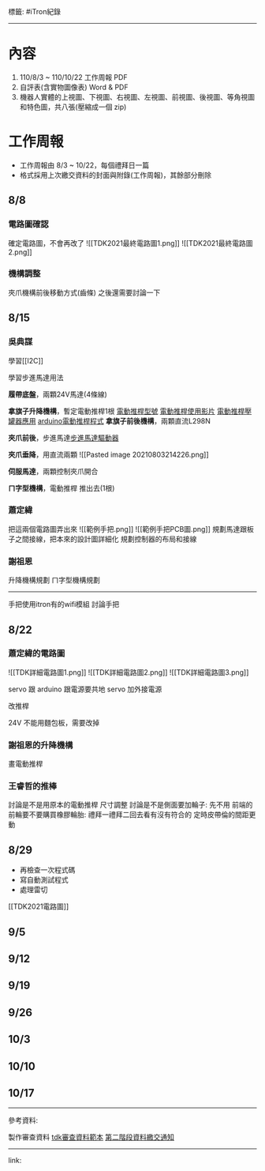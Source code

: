 標籤: #iTron紀錄 

---

# 內容

1. 110/8/3 ~ 110/10/22 工作周報 PDF
2. 自評表(含實物圖像表) Word & PDF
3. 機器人實體的上視圖、下視圖、右視圖、左視圖、前視圖、後視圖、等角視圖和特色圖，共八張(壓縮成一個 zip)

# 工作周報

- 工作周報由 8/3 ~ 10/22，每個禮拜日一篇
- 格式採用上次繳交資料的封面與附錄(工作周報)，其餘部分刪除

## 8/8

### 電路圖確認

確定電路圖，不會再改了
![[TDK2021最終電路圖1.png]]
![[TDK2021最終電路圖2.png]]

### 機構調整

夾爪機構前後移動方式(齒條)
之後還需要討論一下

## 8/15

### 吳典謀

學習[[I2C]]

學習步進馬達用法

**履帶底盤**，兩顆24V馬達(4條線)

**拿旗子升降機構**，暫定電動推桿1根
[電動推桿型號](https://world.taobao.com/item/6304854928.htm?fbclid=IwAR3rPMY4jaJOLJuuyeVR_8xFkD4DpuAVdmCy-TvOKuShWwLf0nJ379tmdoo)
[電動推桿使用影片](https://www.youtube.com/watch?v=kiOhdgFtf3E)
[電動推桿壓罐器應用](https://vmaker.tw/archives/12584?fbclid=IwAR3x61S7GzihDL6DeBye9Zc6YE-ZvRH5KsOnOSQGfm1jmVNtYpa1cMoMrhU)
[arduino電動推桿程式](https://www.robofun.net/forum/forum.php?mod=viewthread&tid=45014&extra=&fbclid=IwAR2O31yHOYakQBcTay8bdjweYzfiaCiDsyRWhEA5EqxogH8Xb1JYg7SOEn4)
**拿旗子前後機構**，兩顆直流L298N

**夾爪前後**，步進馬達[步進馬達驅動器](https://shopee.tw/TB6560-3A-42-57%E6%AD%A5%E9%80%B2%E9%A6%AC%E9%81%94%E9%A9%85%E5%8B%95%E5%99%A8-%E9%A9%85%E5%8B%95%E6%9D%BF-%E5%96%AE%E8%BB%B8%E6%8E%A7%E5%88%B6%E5%99%A8-10%E6%AA%94%E9%9B%BB%E6%B5%81-i.53570320.1568645168?adsid=0&campaignid=0&position=-1)

**夾爪垂降**，用直流兩顆
![[Pasted image 20210803214226.png]]

**伺服馬達**，兩顆控制夾爪開合

**ㄇ字型機構**，電動推桿 推出去(1根)

### 蕭定緯

把這兩個電路圖弄出來
![[範例手把.png]]
![[範例手把PCB圖.png]]
規劃馬達跟板子之間接線，把本來的設計圖詳細化
規劃控制器的布局和接線

### 謝祖恩

升降機構規劃
ㄇ字型機構規劃

---

手把使用itron有的wifi模組
討論手把

## 8/22

### 蕭定緯的電路圖

![[TDK詳細電路圖1.png]]
![[TDK詳細電路圖2.png]]
![[TDK詳細電路圖3.png]]

servo 跟 arduino 跟電源要共地
servo 加外接電源

改推桿

24V 不能用麵包板，需要改掉

### 謝祖恩的升降機構

畫電動推桿

### 王睿哲的推棒

討論是不是用原本的電動推桿
尺寸調整
討論是不是側面要加輪子: 先不用
前端的前輪要不要購買橡膠輪胎: 禮拜一禮拜二回去看有沒有符合的
定時皮帶倫的間距更動

## 8/29

- 再檢查一次程式碼
- 寫自動測試程式
- 處理雷切

[[TDK2021電路圖]]

## 9/5



## 9/12

## 9/19

## 9/26

## 10/3

## 10/10

## 10/17


---

參考資料:

製作審查資料
[tdk審查資料範本](https://tdk.stust.edu.tw/index.php?inter=module&id=9)
[第二階段資料繳交通知](https://tdk.stust.edu.tw/index.php?inter=news&id=88)

---

link:

